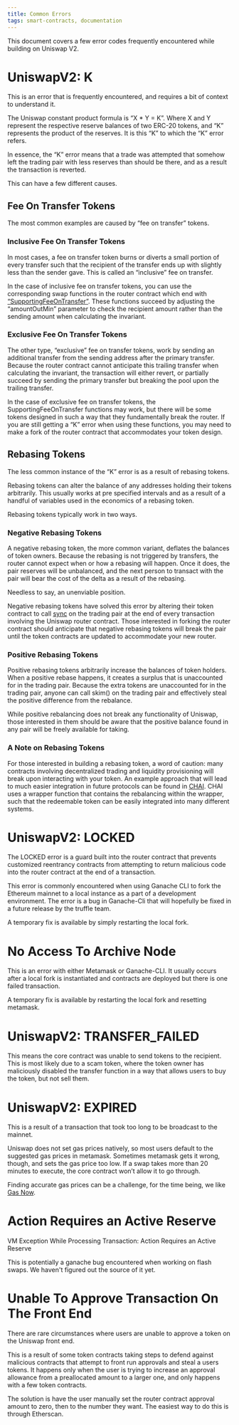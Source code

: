 ```yaml
---
title: Common Errors
tags: smart-contracts, documentation
---
```


This document covers a few error codes frequently encountered while building on Uniswap V2.

# UniswapV2: K

This is an error that is frequently encountered, and requires a bit of context to understand it.

The Uniswap constant product formula is “X \* Y = K”. Where X and Y represent the respective reserve balances of two ERC-20 tokens, and “K” represents the product of the reserves. It is this “K” to which the “K” error refers.

In essence, the “K” error means that a trade was attempted that somehow left the trading pair with less reserves than should be there, and as a result the transaction is reverted.

This can have a few different causes.

## Fee On Transfer Tokens

The most common examples are caused by “fee on transfer” tokens.

### Inclusive Fee On Transfer Tokens

In most cases, a fee on transfer token burns or diverts a small portion of every transfer such that the recipient of the transfer ends up with slightly less than the sender gave. This is called an “inclusive” fee on transfer.

In the case of inclusive fee on transfer tokens, you can use the corresponding swap functions in the router contract which end with [“SupportingFeeOnTransfer”](../smart-contracts/06-router02.md#swapexacttokensfortokenssupportingfeeontransfertokens). These functions succeed by adjusting the “amountOutMin” parameter to check the recipient amount rather than the sending amount when calculating the invariant.

### Exclusive Fee On Transfer Tokens

The other type, “exclusive” fee on transfer tokens, work by sending an additional transfer from the sending address after the primary transfer. Because the router contract cannot anticipate this trailing transfer when calculating the invariant, the transaction will either revert, or partially succeed by sending the primary transfer but breaking the pool upon the trailing transfer.

In the case of exclusive fee on transfer tokens, the SupportingFeeOnTransfer functions may work, but there will be some tokens designed in such a way that they fundamentally break the router. If you are still getting a “K” error when using these functions, you may need to make a fork of the router contract that accommodates your token design.

## Rebasing Tokens

The less common instance of the “K” error is as a result of rebasing tokens.

Rebasing tokens can alter the balance of any addresses holding their tokens arbitrarily. This usually works at pre specified intervals and as a result of a handful of variables used in the economics of a rebasing token.

Rebasing tokens typically work in two ways.

### Negative Rebasing Tokens

A negative rebasing token, the more common variant, deflates the balances of token owners. Because the rebasing is not triggered by transfers, the router cannot expect when or how a rebasing will happen. Once it does, the pair reserves will be unbalanced, and the next person to transact with the pair will bear the cost of the delta as a result of the rebasing.

Needless to say, an unenviable position.

Negative rebasing tokens have solved this error by altering their token contract to call [sync](../smart-contracts/02-pair.md#sync) on the trading pair at the end of every transaction involving the Uniswap router contract. Those interested in forking the router contract should anticipate that negative rebasing tokens will break the pair until the token contracts are updated to accommodate your new router.

### Positive Rebasing Tokens

Positive rebasing tokens arbitrarily increase the balances of token holders. When a positive rebase happens, it creates a surplus that is unaccounted for in the trading pair. Because the extra tokens are unaccounted for in the trading pair, anyone can call skim() on the trading pair and effectively steal the positive difference from the rebalance.

While positive rebalancing does not break any functionality of Uniswap, those interested in them should be aware that the positive balance found in any pair will be freely available for taking.

### A Note on Rebasing Tokens

For those interested in building a rebasing token, a word of caution: many contracts involving decentralized trading and liquidity provisioning will break upon interacting with your token. An example approach that will lead to much easier integration in future protocols can be found in [CHAI](https://chai.money/about.html). CHAI uses a wrapper function that contains the rebalancing within the wrapper, such that the redeemable token can be easily integrated into many different systems.

# UniswapV2: LOCKED

The LOCKED error is a guard built into the router contract that prevents customized reentrancy contracts from attempting to return malicious code into the router contract at the end of a transaction.

This error is commonly encountered when using Ganache CLI to fork the Ethereum mainnet to a local instance as a part of a development environment. The error is a bug in Ganache-Cli that will hopefully be fixed in a future release by the truffle team.

A temporary fix is available by simply restarting the local fork.

# No Access To Archive Node

This is an error with either Metamask or Ganache-CLI. It usually occurs after a local fork is instantiated and contracts are deployed but there is one failed transaction.

A temporary fix is available by restarting the local fork and resetting metamask.

# UniswapV2: TRANSFER_FAILED

This means the core contract was unable to send tokens to the recipient. This is most likely due to a scam token, where the token owner has maliciously disabled the transfer function in a way that allows users to buy the token, but not sell them.

# UniswapV2: EXPIRED

This is a result of a transaction that took too long to be broadcast to the mainnet.

Uniswap does not set gas prices natively, so most users default to the suggested gas prices in metamask. Sometimes metamask gets it wrong, though, and sets the gas price too low. If a swap takes more than 20 minutes to execute, the core contract won’t allow it to go through.

Finding accurate gas prices can be a challenge, for the time being, we like [Gas Now](https://www.gasnow.org/).

# Action Requires an Active Reserve

VM Exception While Processing Transaction: Action Requires an Active Reserve

This is potentially a ganache bug encountered when working on flash swaps. We haven't figured out the source of it yet.

# Unable To Approve Transaction On The Front End

There are rare circumstances where users are unable to approve a token on the Uniswap front end.

This is a result of some token contracts taking steps to defend against malicious contracts that attempt to front run approvals and steal a users tokens. It happens only when the user is trying to increase an approval allowance from a preallocated amount to a larger one, and only happens with a few token contracts.

The solution is have the user manually set the router contract approval amount to zero, then to the number they want. The easiest way to do this is through Etherscan.
